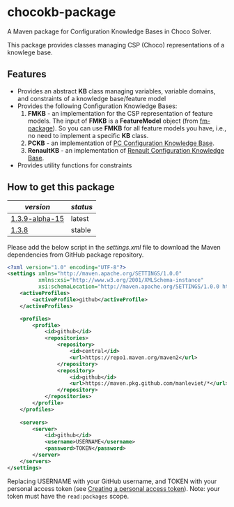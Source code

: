 # chocokb-package

A Maven package for Configuration Knowledge Bases in Choco Solver.

This package provides classes managing CSP (Choco) representations of a knowlege base.

## Features

- Provides an abstract **KB** class managing variables, variable domains, and constraints of a knowledge base/feature model
- Provides the following Configuration Knowledge Bases:
  1. **FMKB** - an implementation for the CSP representation of feature models. The input of **FMKB** is a **FeatureModel** object (from [fm-package](https://github.com/manleviet/CA-CDR-V2/tree/main/fm-package)). So you can use **FMKB** for all feature models you have, i.e., no need to implement a specific **KB** class.
  2. **PCKB** - an implementation of [PC Configuration Knowledge Base](https://www.itu.dk/research/cla/externals/clib/).
  3. **RenaultKB** - an implementation of [Renault Configuration Knowledge Base](https://www.itu.dk/research/cla/externals/clib/).
- Provides utility functions for constraints

## How to get this package

| *version* | *status* |
|---|---|
| [1.3.9-alpha-15](https://github.com/manleviet/CA-CDR-V2/packages/1408660)| latest |
| [1.3.8](https://github.com/manleviet/CA-CDR-V2/packages/1408660?version=1.3.8) | stable |

Please add the below script in the *settings.xml* file to download the Maven dependencies from GitHub package repository.

```xml
<?xml version="1.0" encoding="UTF-8"?>
<settings xmlns="http://maven.apache.org/SETTINGS/1.0.0"
          xmlns:xsi="http://www.w3.org/2001/XMLSchema-instance"
          xsi:schemaLocation="http://maven.apache.org/SETTINGS/1.0.0 http://maven.apache.org/xsd/settings-1.0.0.xsd">
    <activeProfiles>
        <activeProfile>github</activeProfile>
    </activeProfiles>

    <profiles>
        <profile>
            <id>github</id>
            <repositories>
                <repository>
                    <id>central</id>
                    <url>https://repo1.maven.org/maven2</url>
                </repository>
                <repository>
                    <id>github</id>
                    <url>https://maven.pkg.github.com/manleviet/*</url>
                </repository>
            </repositories>
        </profile>
    </profiles>
    
    <servers>
        <server>
            <id>github</id>
            <username>USERNAME</username>
            <password>TOKEN</password>
        </server>
    </servers>
</settings>
```
Replacing USERNAME with your GitHub username, and TOKEN with your personal access token 
(see [Creating a personal access token](https://docs.github.com/en/authentication/keeping-your-account-and-data-secure/creating-a-personal-access-token)). Note: your token must have the ```read:packages``` scope.
